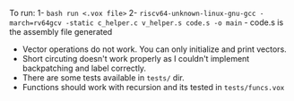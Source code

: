 To run:
1- `bash run <.vox file>`
2- `riscv64-unknown-linux-gnu-gcc -march=rv64gcv -static c_helper.c v_helper.s code.s -o main`
    - code.s is the assembly file generated


- Vector operations do not work. You can only initialize and print vectors.
- Short circuting doesn't work properly as I couldn't implement backpatching and label correctly.
- There are some tests available in `tests/` dir.
- Functions should work with recursion and its tested in `tests/funcs.vox`
